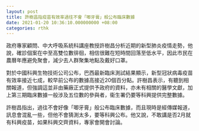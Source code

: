 ```yaml
---
layout: post
title: 許樹昌指疫苗有效率過往不會「唧牙膏」般公布臨床數據
date: 2021-01-20 10:36:10.000000000 +08:00
categories: rthk
---
```


政府專家顧問、中大呼吸系統科講座教授許樹昌分析近期的新型肺炎疫情走勢，他說，確診個案在中至高雙位數徘徊，相信很難在短時間回落至低水平，因此市民在農曆年應避免聚會，減少去人群聚集地點及戴好口罩。

對於中國科興生物技術公司公布，巴西最新臨床測試結果顯示，新型冠狀病毒疫苗有效率接近七成，較早前公布的數據高接近20個百分點。許樹昌表示，有聽到相關報道，但強調這並非由藥廠正式提供予政府的資料，亦未有相關的醫學文獻，加上第三期臨床數據一般涉及五位數的參與者，衞生署仍要等科興提供完整數據。

許樹昌指出，過往不會好像「唧牙膏」般公布臨床數據，而且現時是經傳媒報道，訊息會混亂一些，但他不會猜測太多，要等科興公布。他又說，不敢講是否2月就有科興疫苗，如果科興交齊資料，專家會開會討論。
